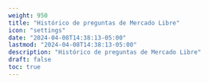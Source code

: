 ```yaml
---
weight: 950
title: "Histórico de preguntas de Mercado Libre"
icon: "settings"
date: "2024-04-08T14:38:13-05:00"
lastmod: "2024-04-08T14:38:13-05:00"
description: "Histórico de preguntas de Mercado Libre"
draft: false
toc: true
---
```


